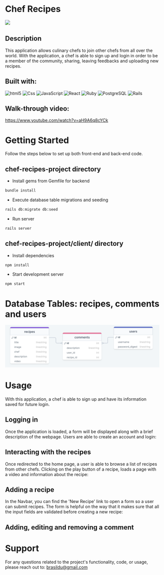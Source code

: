 # Chef Recipes

![](https://visitor-badge.glitch.me/badge?page_id=puneethreddyhc.onlineadv)

## Description

This application allows culinary chefs to join other chefs from all over the world. With the application, a chef is able to sign up and login in order to be a member of the community, sharing, leaving feedbacks and uploading new recipes.

## Built with:
<img alt="html5" src="https://img.shields.io/badge/HTML5-E34F26?style=for-the-badge&logo=html5&logoColor=white" /> <img alt="Css" src="https://img.shields.io/badge/CSS-239120?&style=for-the-badge&logo=css3&logoColor=white" /> <img alt="JavaScript" src="https://img.shields.io/badge/JavaScript-323330?style=for-the-badge&logo=javascript&logoColor=F7DF1E" /> <img alt="React" src="https://img.shields.io/badge/React-20232A?style=for-the-badge&logo=react&logoColor=61DAFB" /> <img alt="Ruby" src="https://img.shields.io/badge/Ruby-CC342D?style=for-the-badge&logo=ruby&logoColor=white" /> <img alt="PostgreSQL" src="https://img.shields.io/badge/PostgreSQL-316192?style=for-the-badge&logo=postgresql&logoColor=white" /> <img alt="Rails" src="https://img.shields.io/badge/Ruby_on_Rails-CC0000?style=for-the-badge&logo=ruby-on-rails&logoColor=white" />

## Walk-through video:
https://www.youtube.com/watch?v=aH9A6q8cYCk


# Getting Started
Follow the steps below to set up both front-end and back-end code.

## chef-recipes-project directory

- Install gems from Gemfile for backend

 ```bash
bundle install
  ```

- Execute database table migrations and seeding

 ```bash
 rails db:migrate db:seed
  ```
  
- Run server

 ```bash
rails server
  ```

## chef-recipes-project/client/ directory

- Install dependencies  

 ```bash
npm install
  ```
  
- Start development server
  
 ```bash
npm start
  ```


# Database Tables: recipes, comments and users
<img alt="db tables" src="./db-tables.png"/>


# Usage

With this application, a chef is able to sign up and have its information saved for future login.

## Logging in
Once the application is loaded, a form will be displayed along with a brief description of the webpage. Users are able to create an account and login:

<!-- ADD GIFFFFFFFFFFFF -->

## Interacting with the recipes
Once redirected to the home page, a user is able to browse a list of recipes from other chefs. Clicking on the play button of a recipe, loads a page with a video and information about the recipe:

<!-- ADD GIFFFFFFFFFFFF -->

## Adding a recipe
In the Navbar, you can find the 'New Recipe' link to open a form so a user can submit recipes. The form is helpful on the way that it makes sure that all the input fields are validated before creating a new recipe:

<!-- ADD GIFFFFFFFFFFFF -->

## Adding, editing and removing a comment

<!-- ADD GIFFFFFFFFFFFF -->


# Support
For any questions related to the project's functionality, code, or usage, please reach out to:
brasildu@gmail.com


